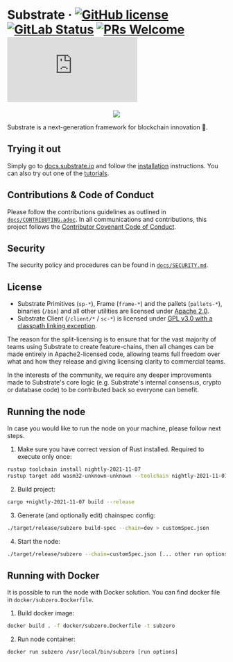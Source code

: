 # Substrate &middot; [![GitHub license](https://img.shields.io/badge/license-GPL3%2FApache2-blue)](#LICENSE) [![GitLab Status](https://gitlab.parity.io/parity/substrate/badges/master/pipeline.svg)](https://gitlab.parity.io/parity/substrate/pipelines) [![PRs Welcome](https://img.shields.io/badge/PRs-welcome-brightgreen.svg)](docs/CONTRIBUTING.adoc) [![Matrix](https://img.shields.io/matrix/substrate-technical:matrix.org)](https://matrix.to/#/#substrate-technical:matrix.org)

<p align="center">
  <img src="/docs/media/sub.gif">
</p>

Substrate is a next-generation framework for blockchain innovation 🚀.

## Trying it out

Simply go to [docs.substrate.io](https://docs.substrate.io) and follow the
[installation](https://docs.substrate.io/v3/getting-started/overview) instructions. You can
also try out one of the [tutorials](https://docs.substrate.io/tutorials/).

## Contributions & Code of Conduct

Please follow the contributions guidelines as outlined in [`docs/CONTRIBUTING.adoc`](docs/CONTRIBUTING.adoc). In all communications and contributions, this project follows the [Contributor Covenant Code of Conduct](docs/CODE_OF_CONDUCT.md).

## Security

The security policy and procedures can be found in [`docs/SECURITY.md`](docs/SECURITY.md).

## License

- Substrate Primitives (`sp-*`), Frame (`frame-*`) and the pallets (`pallets-*`), binaries (`/bin`) and all other utilities are licensed under [Apache 2.0](LICENSE-APACHE2).
- Substrate Client (`/client/*` / `sc-*`) is licensed under [GPL v3.0 with a classpath linking exception](LICENSE-GPL3).

The reason for the split-licensing is to ensure that for the vast majority of teams using Substrate to create feature-chains, then all changes can be made entirely in Apache2-licensed code, allowing teams full freedom over what and how they release and giving licensing clarity to commercial teams.

In the interests of the community, we require any deeper improvements made to Substrate's core logic (e.g. Substrate's internal consensus, crypto or database code) to be contributed back so everyone can benefit.

## Running the node
In case you would like to run the node on your machine, please follow next steps.

1. Make sure you have correct version of Rust installed. Required to execute only once:
```bash
rustup toolchain install nightly-2021-11-07
rustup target add wasm32-unknown-unknown --toolchain nightly-2021-11-07
```
2. Build project:
```bash
cargo +nightly-2021-11-07 build --release
```
3. Generate (and optionally edit) chainspec config:
```bash
./target/release/subzero build-spec --chain=dev > customSpec.json
```
4. Start the node:
```bash
./target/release/subzero --chain=customSpec.json [... other run options]
```

## Running with Docker
It is possible to run the node with Docker solution.
You can find docker file in `docker/subzero.Dockerfile`.

1. Build docker image:
```bash
docker build . -f docker/subzero.Dockerfile -t subzero
````
2. Run node container:
```bash
docker run subzero /usr/local/bin/subzero [run options]
```
